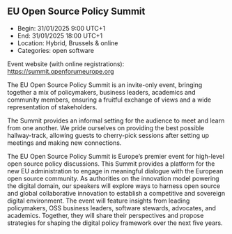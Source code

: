 ## EU Open Source Policy Summit

- Begin: 31/01/2025 9:00 UTC+1
- End: 31/01/2025 18:00 UTC+1
- Location: Hybrid, Brussels & online
- Categories: open software

Event website (with online registrations): https://summit.openforumeurope.org

The EU Open Source Policy Summit is an invite-only event, bringing together a mix of  policymakers, business leaders,
academics and community members, ensuring a fruitful exchange of views and a wide representation of stakeholders.

The Summit provides an informal setting for the audience to meet and learn from one another. We pride ourselves on
providing the best possible hallway-track, allowing guests to cherry-pick sessions after setting up meetings and making
new connections. 

The EU Open Source Policy Summit is Europe’s premier event for high-level open source policy discussions. This Summit
provides a platform for the new EU administration to engage in meaningful dialogue with the European open source
community. As authorities on the innovation model powering the digital domain, our speakers will explore ways to harness
open source and global collaborative innovation to establish a competitive and sovereign digital environment. The event
will feature insights from leading policymakers, OSS business leaders, software stewards, advocates, and academics.
Together, they will share their perspectives and propose strategies for shaping the digital policy framework over the
next five years.
